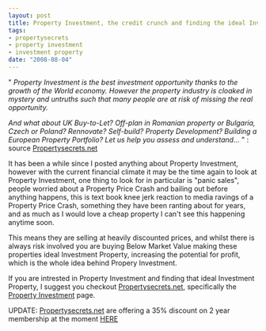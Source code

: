 ```yaml
--- 
layout: post
title: Property Investment, the credit crunch and finding the ideal Investment Property
tags: 
- propertysecrets
- property investment
- investment property
date: "2008-08-04"
---
```

" <i>
Property Investment is the best investment opportunity thanks to the growth of the World economy.
However the property industry is cloaked in mystery and untruths such that many people are at risk of missing the real opportunity.

And what about UK Buy-to-Let? Off-plan in Romanian property or Bulgaria, Czech or Poland? Rennovate? Self-build? Property Development? Building a European Property Portfolio? Let us help you assess and understand... </i>" : source <a href="http://www.propertysecrets.net">Propertysecrets.net</a>

It has been a while since I posted anything about Property Investment, however with the current financial climate it may be the time again to look at Property Investment, one thing to look for in particular is "panic sales", people worried about a Property Price Crash and bailing out before anything happens, this is text book knee jerk reaction to media ravings of a Property Price Crash, something they have been ranting about for years, and as much as I would love a cheap property I can't see this happening anytime soon.

This means they are selling at heavily discounted prices, and whilst there is always risk involved you are buying Below Market Value making these properties ideal Investment Property, increasing the potential for profit, which is the whole idea behind Propery Investment.

If you are intrested in Property Investment and finding that ideal Investment Property, I suggest you checkout <a href="http://www.propertysecrets.net/">Propertysecrets.net</a>, specifically the <a href="http://www.propertysecrets.net/tag_browser/property_investment.html">Property Investment</a> page.

UPDATE: <a href="http://www.Propertysecrets.net">Propertysecrets.net</a> are offering a 35% discount on 2 year membership at the moment <a href="https://www.propertysecrets.net/0979/sales_form.html">HERE</a>

